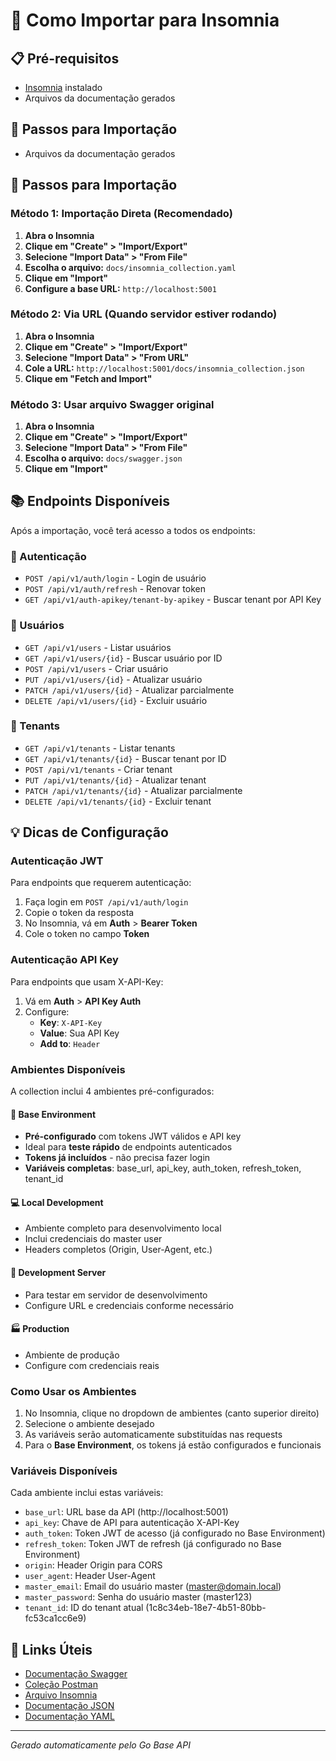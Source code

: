 # 🌙 Como Importar para Insomnia

## 📋 Pré-requisitos
- [Insomnia](https://insomnia.rest/download) instalado
- Arquivos da documentação gerados

## 🚀 Passos para Importação
- Arquivos da documentação gerados

## 🚀 Passos para Importação

### Método 1: Importação Direta (Recomendado)

1. **Abra o Insomnia**
2. **Clique em "Create" > "Import/Export"**
3. **Selecione "Import Data" > "From File"**
4. **Escolha o arquivo:** `docs/insomnia_collection.yaml`
5. **Clique em "Import"**
6. **Configure a base URL:** `http://localhost:5001`

### Método 2: Via URL (Quando servidor estiver rodando)

1. **Abra o Insomnia**
2. **Clique em "Create" > "Import/Export"**
3. **Selecione "Import Data" > "From URL"**
4. **Cole a URL:** `http://localhost:5001/docs/insomnia_collection.json`
5. **Clique em "Fetch and Import"**

### Método 3: Usar arquivo Swagger original

1. **Abra o Insomnia**
2. **Clique em "Create" > "Import/Export"**
3. **Selecione "Import Data" > "From File"**
4. **Escolha o arquivo:** `docs/swagger.json`
5. **Clique em "Import"**

## 📚 Endpoints Disponíveis

Após a importação, você terá acesso a todos os endpoints:

### 🔐 Autenticação
- `POST /api/v1/auth/login` - Login de usuário
- `POST /api/v1/auth/refresh` - Renovar token
- `GET /api/v1/auth-apikey/tenant-by-apikey` - Buscar tenant por API Key

### 👥 Usuários
- `GET /api/v1/users` - Listar usuários
- `GET /api/v1/users/{id}` - Buscar usuário por ID
- `POST /api/v1/users` - Criar usuário
- `PUT /api/v1/users/{id}` - Atualizar usuário
- `PATCH /api/v1/users/{id}` - Atualizar parcialmente
- `DELETE /api/v1/users/{id}` - Excluir usuário

### 🏢 Tenants
- `GET /api/v1/tenants` - Listar tenants
- `GET /api/v1/tenants/{id}` - Buscar tenant por ID
- `POST /api/v1/tenants` - Criar tenant
- `PUT /api/v1/tenants/{id}` - Atualizar tenant
- `PATCH /api/v1/tenants/{id}` - Atualizar parcialmente
- `DELETE /api/v1/tenants/{id}` - Excluir tenant

## 💡 Dicas de Configuração

### Autenticação JWT
Para endpoints que requerem autenticação:
1. Faça login em `POST /api/v1/auth/login`
2. Copie o token da resposta
3. No Insomnia, vá em **Auth** > **Bearer Token**
4. Cole o token no campo **Token**

### Autenticação API Key
Para endpoints que usam X-API-Key:
1. Vá em **Auth** > **API Key Auth**
2. Configure:
   - **Key**: `X-API-Key`
   - **Value**: Sua API Key
   - **Add to**: `Header`

### Ambientes Disponíveis
A collection inclui 4 ambientes pré-configurados:

#### 🔧 Base Environment
- **Pré-configurado** com tokens JWT válidos e API key
- Ideal para **teste rápido** de endpoints autenticados
- **Tokens já incluídos** - não precisa fazer login
- **Variáveis completas**: base_url, api_key, auth_token, refresh_token, tenant_id

#### 💻 Local Development
- Ambiente completo para desenvolvimento local
- Inclui credenciais do master user
- Headers completos (Origin, User-Agent, etc.)

#### 🚀 Development Server
- Para testar em servidor de desenvolvimento
- Configure URL e credenciais conforme necessário

#### 🏭 Production
- Ambiente de produção
- Configure com credenciais reais

### Como Usar os Ambientes
1. No Insomnia, clique no dropdown de ambientes (canto superior direito)
2. Selecione o ambiente desejado
3. As variáveis serão automaticamente substituídas nas requests
4. Para o **Base Environment**, os tokens já estão configurados e funcionais

### Variáveis Disponíveis
Cada ambiente inclui estas variáveis:
- `base_url`: URL base da API (http://localhost:5001)
- `api_key`: Chave de API para autenticação X-API-Key
- `auth_token`: Token JWT de acesso (já configurado no Base Environment)
- `refresh_token`: Token JWT de refresh (já configurado no Base Environment)
- `origin`: Header Origin para CORS
- `user_agent`: Header User-Agent
- `master_email`: Email do usuário master (master@domain.local)
- `master_password`: Senha do usuário master (master123)
- `tenant_id`: ID do tenant atual (1c8c34eb-18e7-4b51-80bb-fc53ca1cc6e9)

## 🔗 Links Úteis
- [Documentação Swagger](http://localhost:5001/swagger/)
- [Coleção Postman](/docs/postman_collection.json)
- [Arquivo Insomnia](/docs/insomnia_collection.json)
- [Documentação JSON](/docs/swagger.json)
- [Documentação YAML](/docs/swagger.yaml)

---
*Gerado automaticamente pelo Go Base API*
